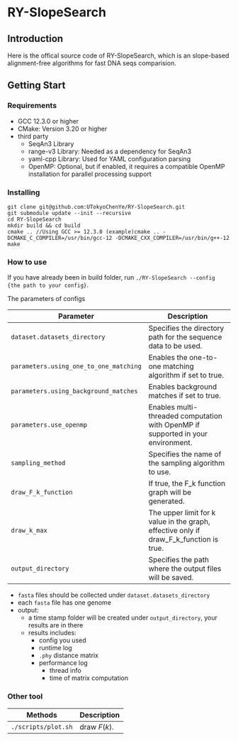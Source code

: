 # RY-SlopeSearch
## Introduction
Here is the offical source code of RY-SlopeSearch, which is an slope-based alignment-free algorithms for fast DNA seqs comparision.

## Getting Start
### Requirements
- GCC 12.3.0 or higher
- CMake: Version 3.20 or higher
- third party
  - SeqAn3 Library
  - range-v3 Library: Needed as a dependency for SeqAn3
  - yaml-cpp Library: Used for YAML configuration parsing
  - OpenMP: Optional, but if enabled, it requires a compatible OpenMP installation for parallel processing support

### Installing
```shell
git clone git@github.com:UTokyoChenYe/RY-SlopeSearch.git
git submodule update --init --recursive
cd RY-SlopeSearch
mkdir build && cd build
cmake .. //Using GCC >= 12.3.0 (example)cmake .. -DCMAKE_C_COMPILER=/usr/bin/gcc-12 -DCMAKE_CXX_COMPILER=/usr/bin/g++-12
make
```
### How to use
If you have already been in build folder, run `./RY-SlopeSearch --config {the path to your config}`.

The parameters of configs

| Parameter                     | Description                                                                          |
|-------------------------------|--------------------------------------------------------------------------------------|
| `dataset.datasets_directory`  | Specifies the directory path for the sequence data to be used.                       |
| `parameters.using_one_to_one_matching` | Enables the one-to-one matching algorithm if set to true.                |
| `parameters.using_background_matches`  | Enables background matches if set to true.                               |
| `parameters.use_openmp`       | Enables multi-threaded computation with OpenMP if supported in your environment.     |
| `sampling_method`             | Specifies the name of the sampling algorithm to use.                                  |
| `draw_F_k_function`           | If true, the F_k function graph will be generated.                                   |
| `draw_k_max`                  | The upper limit for k value in the graph, effective only if draw_F_k_function is true.|
| `output_directory`            | Specifies the path where the output files will be saved.                             |
- `fasta` files should be collected under `dataset.datasets_directory`
- each `fasta` file has one genome
- output:
  - a time stamp folder will be created under `output_directory`, your results are in there
  - results includes:
    - config you used
    - runtime log
    - `.phy` distance matrix
    - performance log
      - thread info
      - time of matrix computation

### Other tool
| Methods                     | Description                                                                          |
|-------------------------------|--------------------------------------------------------------------------------------|
| `./scripts/plot.sh`  | draw $F(k)$.                       |

